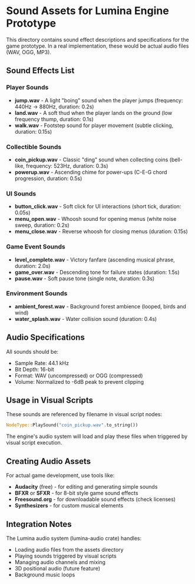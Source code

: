 # Sound Assets for Lumina Engine Prototype

This directory contains sound effect descriptions and specifications for the game prototype. In a real implementation, these would be actual audio files (WAV, OGG, MP3).

## Sound Effects List

### Player Sounds
- **jump.wav** - A light "boing" sound when the player jumps (frequency: 440Hz → 880Hz, duration: 0.2s)
- **land.wav** - A soft thud when the player lands on the ground (low frequency thump, duration: 0.1s)
- **walk.wav** - Footstep sound for player movement (subtle clicking, duration: 0.15s)

### Collectible Sounds
- **coin_pickup.wav** - Classic "ding" sound when collecting coins (bell-like, frequency: 523Hz, duration: 0.3s)
- **powerup.wav** - Ascending chime for power-ups (C-E-G chord progression, duration: 0.5s)

### UI Sounds
- **button_click.wav** - Soft click for UI interactions (short tick, duration: 0.05s)
- **menu_open.wav** - Whoosh sound for opening menus (white noise sweep, duration: 0.2s)
- **menu_close.wav** - Reverse whoosh for closing menus (duration: 0.15s)

### Game Event Sounds
- **level_complete.wav** - Victory fanfare (ascending musical phrase, duration: 2.0s)
- **game_over.wav** - Descending tone for failure states (duration: 1.5s)
- **pause.wav** - Soft pause tone (single note, duration: 0.3s)

### Environment Sounds
- **ambient_forest.wav** - Background forest ambience (looped, birds and wind)
- **water_splash.wav** - Water collision sound (duration: 0.4s)

## Audio Specifications

All sounds should be:
- Sample Rate: 44.1 kHz
- Bit Depth: 16-bit
- Format: WAV (uncompressed) or OGG (compressed)
- Volume: Normalized to -6dB peak to prevent clipping

## Usage in Visual Scripts

These sounds are referenced by filename in visual script nodes:

```rust
NodeType::PlaySound("coin_pickup.wav".to_string())
```

The engine's audio system will load and play these files when triggered by visual script execution.

## Creating Audio Assets

For actual game development, use tools like:
- **Audacity** (free) - for editing and generating simple sounds
- **BFXR** or **SFXR** - for 8-bit style game sound effects
- **Freesound.org** - for downloadable sound effects (check licenses)
- **Synthesizers** - for custom musical elements

## Integration Notes

The Lumina audio system (lumina-audio crate) handles:
- Loading audio files from the assets directory
- Playing sounds triggered by visual scripts
- Managing audio channels and mixing
- 3D positional audio (future feature)
- Background music loops